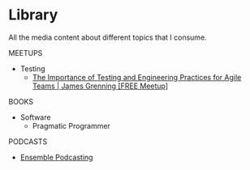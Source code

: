 # Library
All the media content about different topics that I consume.

MEETUPS
- Testing
  - [The Importance of Testing and Engineering Practices for Agile Teams | James Grenning [FREE Meetup]](https://www.youtube.com/watch?v=HvyON4SCgpU)

BOOKS
- Software
  - Pragmatic Programmer

PODCASTS
- [Ensemble Podcasting](https://open.spotify.com/show/0sa3ACEoxLMy5NH7sisXVD?si=69d0ac8884274dc6)
